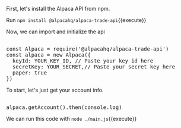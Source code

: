 First, let's install the Alpaca API from npm.

Run `npm install @alpacahq/alpaca-trade-api`{{execute}}

Now, we can import and initialize the api

<pre class="file" data-filename="main.js" data-target="append">

const Alpaca = require('@alpacahq/alpaca-trade-api')
const alpaca = new Alpaca({
  keyId: YOUR_KEY_ID, // Paste your key id here
  secretKey: YOUR_SECRET,// Paste your secret key here
  paper: true
})
</pre>

To start, let's just get your account info.

<pre class="file" data-filename="main.js" data-target="append">

alpaca.getAccount().then(console.log)
</pre>

We can run this code with `node ./main.js`{{execute}}
